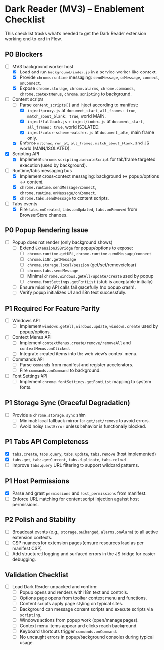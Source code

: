 # Dark Reader (MV3) – Enablement Checklist

This checklist tracks what’s needed to get the Dark Reader extension working end‑to‑end in Flow.

## P0 Blockers
- [ ] MV3 background worker host
  - [x] Load and run `background/index.js` in a service‑worker‑like context.
  - [x] Provide `chrome.runtime` messaging: `sendMessage`, `onMessage`, `connect`, `onConnect`.
  - [x] Expose `chrome.storage`, `chrome.alarms`, `chrome.commands`, `chrome.contextMenus`, `chrome.scripting` to background.
- [ ] Content scripts
  - [ ] Parse `content_scripts[]` and inject according to manifest:
    - [x] `inject/proxy.js` at `document_start`, `all_frames: true`, `match_about_blank: true`, world MAIN.
    - [x] `inject/fallback.js` + `inject/index.js` at `document_start`, `all_frames: true`, world ISOLATED.
    - [x] `inject/color-scheme-watcher.js` at `document_idle`, main frame only.
  - [x] Enforce `matches`, `run_at`, `all_frames`, `match_about_blank`, and JS world (MAIN/ISOLATED).
- [x] Scripting API
  - [x] Implement `chrome.scripting.executeScript` for tab/frame targeted execution (used by background).
- [ ] Runtime/tabs messaging bus
  - [x] Implement cross‑context messaging: background ↔ popup/options ↔ content.
  - [x] `chrome.runtime.sendMessage/connect`, `chrome.runtime.onMessage/onConnect`.
  - [x] `chrome.tabs.sendMessage` to content scripts.
- [ ] Tabs events
  - [x] Fire `tabs.onCreated`, `tabs.onUpdated`, `tabs.onRemoved` from BrowserStore changes.

## P0 Popup Rendering Issue
- [ ] Popup does not render (only background shows)
  - [ ] Extend `ExtensionJSBridge` for popup/options to expose:
    - [ ] `chrome.runtime.getURL`, `chrome.runtime.sendMessage/connect`
    - [ ] `chrome.i18n.getMessage`
    - [ ] `chrome.storage.local/session` (get/set/remove/clear)
    - [ ] `chrome.tabs.sendMessage`
    - [ ] Minimal `chrome.windows.getAll/update/create` used by popup
    - [ ] `chrome.fontSettings.getFontList` (stub is acceptable initially)
  - [ ] Ensure missing API calls fail gracefully (no popup crash).
  - [ ] Verify popup initializes UI and i18n text successfully.

## P1 Required For Feature Parity
- [ ] Windows API
  - [ ] Implement `windows.getAll`, `windows.update`, `windows.create` used by popup/options.
- [ ] Context Menus API
  - [ ] Implement `contextMenus.create/remove/removeAll` and `contextMenus.onClicked`.
  - [ ] Integrate created items into the web view’s context menu.
- [ ] Commands API
  - [ ] Parse `commands` from manifest and register accelerators.
  - [ ] Fire `commands.onCommand` to background.
- [ ] Font Settings API
  - [ ] Implement `chrome.fontSettings.getFontList` mapping to system fonts.

## P1 Storage Sync (Graceful Degradation)
- [ ] Provide a `chrome.storage.sync` shim
  - [ ] Minimal: local fallback mirror for `get/set/remove` to avoid errors.
  - [ ] Avoid noisy `lastError` unless behavior is functionally blocked.

## P1 Tabs API Completeness
- [x] `tabs.create`, `tabs.query`, `tabs.update`, `tabs.remove` (host implemented)
- [x] `tabs.get`, `tabs.getCurrent`, `tabs.duplicate`, `tabs.reload`
- [ ] Improve `tabs.query` URL filtering to support wildcard patterns.

## P1 Host Permissions
- [x] Parse and grant `permissions` and `host_permissions` from manifest.
- [ ] Enforce URL matching for content script injection against host permissions.

## P2 Polish and Stability
- [ ] Broadcast events (e.g., `storage.onChanged`, `alarms.onAlarm`) to all active extension contexts.
- [ ] CSP nuances for extension pages (ensure resources load as per manifest CSP).
- [ ] Add structured logging and surfaced errors in the JS bridge for easier debugging.

## Validation Checklist
- [ ] Load Dark Reader unpacked and confirm:
  - [ ] Popup opens and renders with i18n text and controls.
  - [ ] Options page opens from toolbar context menu and functions.
  - [ ] Content scripts apply page styling on typical sites.
  - [ ] Background can message content scripts and execute scripts via `scripting`.
  - [ ] Windows actions from popup work (open/manage pages).
  - [ ] Context menu items appear and clicks reach background.
  - [ ] Keyboard shortcuts trigger `commands.onCommand`.
  - [ ] No uncaught errors in popup/background consoles during typical usage.
